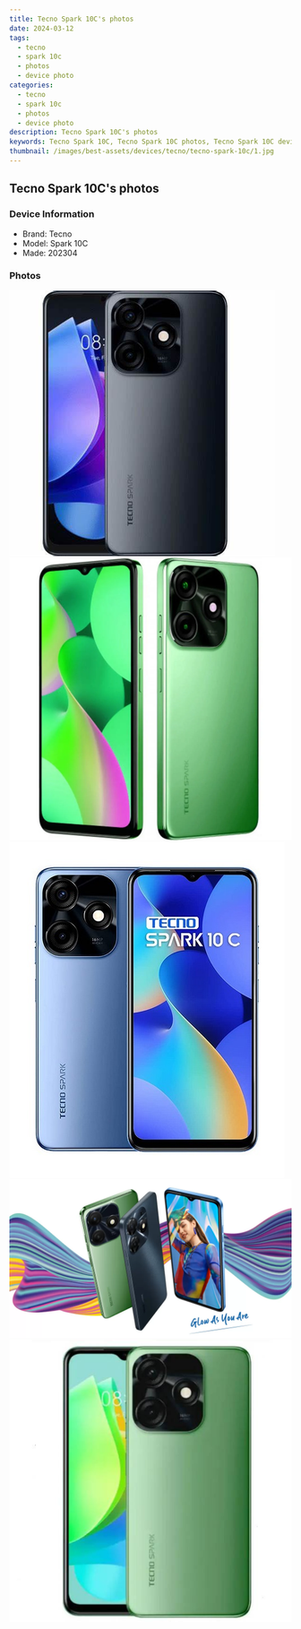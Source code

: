 ```yaml
---
title: Tecno Spark 10C's photos
date: 2024-03-12
tags: 
  - tecno
  - spark 10c
  - photos
  - device photo
categories: 
  - tecno
  - spark 10c
  - photos
  - device photo
description: Tecno Spark 10C's photos
keywords: Tecno Spark 10C, Tecno Spark 10C photos, Tecno Spark 10C device photo
thumbnail: /images/best-assets/devices/tecno/tecno-spark-10c/1.jpg
---
```


## Tecno Spark 10C's photos

### Device Information

- Brand: Tecno
- Model: Spark 10C
- Made: 202304

### Photos

![/images/best-assets/devices/tecno/tecno-spark-10c/1.jpg](/images/best-assets/devices/tecno/tecno-spark-10c/1.jpg)
![/images/best-assets/devices/tecno/tecno-spark-10c/2.jpg](/images/best-assets/devices/tecno/tecno-spark-10c/2.jpg)
![/images/best-assets/devices/tecno/tecno-spark-10c/3.jpg](/images/best-assets/devices/tecno/tecno-spark-10c/3.jpg)
![/images/best-assets/devices/tecno/tecno-spark-10c/4.jpg](/images/best-assets/devices/tecno/tecno-spark-10c/4.jpg)
![/images/best-assets/devices/tecno/tecno-spark-10c/5.jpg](/images/best-assets/devices/tecno/tecno-spark-10c/5.jpg)
